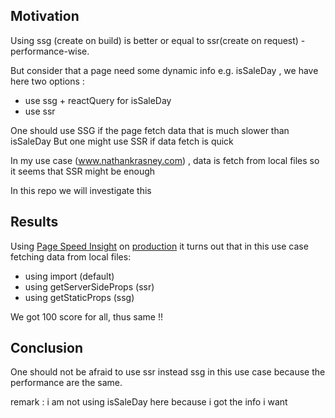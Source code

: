 <h2>Motivation</h2>
Using ssg (create on build) is better or equal to ssr(create on request) - performance-wise.

But consider that a page need some dynamic info e.g. isSaleDay , we have here two options :
- use ssg + reactQuery for isSaleDay
- use ssr

One should use SSG if the page fetch data that is much slower than isSaleDay
But one might use SSR if data fetch is quick

In my use case (www.nathankrasney.com) ,  data is fetch from local files so it seems that SSR might be enough

In this repo we will investigate this

<h2>Results</h2>
Using <a href='https://pagespeed.web.dev'>Page Speed Insight</a> on <a href='https://next-js-ssr-vs-ssg-specific-us-git-4755bd-natankrasney-gmailcom.vercel.app/'>production</a> it turns out that in this use case fetching data from local files:
<ul>
<li>using import (default)</li>
<li>using getServerSideProps (ssr)</li>
<li>using getStaticProps (ssg)</li>
</ul>

We got 100 score for all, thus same !!

<h2>Conclusion</h2>
One should not be afraid to use ssr instead ssg in this use case because the performance are the same.
<p>remark : i am not using isSaleDay here because i got the info i want</p>
